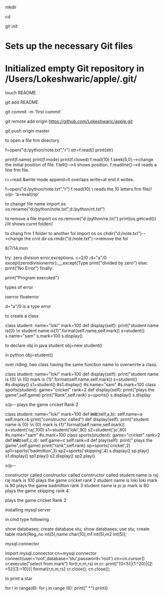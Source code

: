 mkdir 

cd

git init
# Sets up the necessary Git files
# Initialized empty Git repository in /Users/Lokeshwaric/apple/.git/

touch README


git add README

git commit -m 'first commit'

git remote add origin https://github.com/Lokeshwaric/apple.git

git push origin master


to open a file frm directory

f=open("d:/python/note.txt","r")
str=f.read()
print(str)

print(f.name) 
print(f.mode)
print(f.closed)
f.read(10)
f.seek(5,0)-->change the initial position of file.
f.tell()-->it shows position.
f.readline()-->it reads a line frm file.

r+=read &write mode
append=it overlaps
write=at end it writes.


f=open("d:/python/note.txt","r")
f.read(10)   \\ reads the 10 letters frm file//
o/p-
'a=eval(inp'

to change file name
import os
os.rename("d:/python/note.txt",d:/python/nt.txt") 

to remove a file
import os
os.remove("d:/python/re.txt")
print(os.getcwd()) //it shows curnt folder//

to chang frm 1 folder to another fol
import os
os.chdir("d:/note.txt")-->change the crnt dir
os.rmdir("d:/note.txt")-->remove the fol





6/7/14,mon

try: zero division error,exceptions.
 c=2/0 :d="a"/0 
except(zerodivisionerror):,,,,except(Type
 print("divided by zero")
else:
 print("No Error")
finally:
 
print("Program executed")



types of error

ioerror
floaterror

d="a"/0   is a type error

to create a class

class student:
    name="loki"
    mark=100
    def display(self):
        print("student name is{0} \n student name is{1}".format(self.name,self.mark))
 s=student()
s.name="sam"
s.mark=100
s.display()



to declare obj in java
student obj=new student()

in python
obj=student()


over riding;
two class having the same function name to overwrirte a class.

class student:
    name="loki"
    mark=100
    def display(self):
        print("student name is {0} \n {0} mark is {1}".format(self.name,self.mark))
s=student()
#s.display()
s1=student()
#s1.display()
#s.name="sam"
#s.mark=100
class sports(student):
    game="cricket"
    rank=2
    def display(self):
        print("plays the game",self.game)
        print("Rank",self.rank)
s=sports()
s.display()
s.display

o/p--
plays the game cricket
Rank 2

class student:
    name="loki"
    mark=100
    def __init__(self,a,b):
      self.name=a
      self.mark=b
      print("constructor called")
    def display(self):
        print("student name is {0} \n {0} mark is {1}".format(self.name,self.mark))
s=student('raj',100)
s1=student('loki',90)
s2=student('jo',80)
#s.name="sam"
#s.mark=100
class sports(student):
    game="cricket"
    rank=2
    def  __init__(self,c,d):
     self.game=c
     self.rank=d
    def play(self):
        print(" plays the game",self.game)
        print("rank",self.rank)
sp=sports('cricket',2)
sp1=sports('badmitton',3)
sp2=sports('skipping',4)
s.display()
sp.play()
s1.display()
sp1.play()
s2.display()
sp2.play()

o/p--

constructor called
constructor called
constructor called
student name is raj 
 raj mark is 100
 plays the game cricket
rank 2
student name is loki 
 loki mark is 90
 plays the game badmitton
rank 3
student name is jo 
 jo mark is 80
 plays the game skipping
rank 4

plays the game cricket
Rank 2

installing mysql server

in cmd
type following

show databases;
create database stu;
show databases;
use stu;
create table mark(Reg_no int(5),name char(10),m1 int(5),m2 int(5));

mysql.connector
 
import mysql.connector
cn=mysql.connector connect(user='root',database='stu',password='root')
cn=cn.cursor()
cr.execute("select from mark")
for(r,n,m,rs) in cr:
print("{0<5}|{1:^20}|{2:<5}|{3:>10}}|
format{r,n,m,rs}
cr.close();
cn.close();

to print a star

for i in range(6):
 for j in range (6):
  print(" *")
print()

